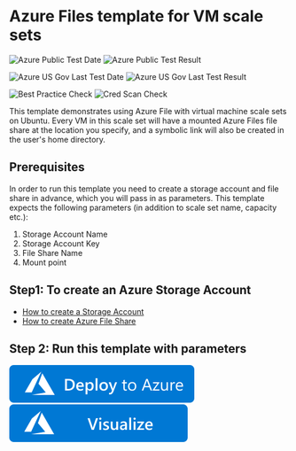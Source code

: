 # Azure Files template for VM scale sets

![Azure Public Test Date](https://azurequickstartsservice.blob.core.windows.net/badges/201-vmss-azure-files-linux/PublicLastTestDate.svg)
![Azure Public Test Result](https://azurequickstartsservice.blob.core.windows.net/badges/201-vmss-azure-files-linux/PublicDeployment.svg)

![Azure US Gov Last Test Date](https://azurequickstartsservice.blob.core.windows.net/badges/201-vmss-azure-files-linux/FairfaxLastTestDate.svg)
![Azure US Gov Last Test Result](https://azurequickstartsservice.blob.core.windows.net/badges/201-vmss-azure-files-linux/FairfaxDeployment.svg)

![Best Practice Check](https://azurequickstartsservice.blob.core.windows.net/badges/201-vmss-azure-files-linux/BestPracticeResult.svg)
![Cred Scan Check](https://azurequickstartsservice.blob.core.windows.net/badges/201-vmss-azure-files-linux/CredScanResult.svg)

This template demonstrates using Azure File with virtual machine scale sets on Ubuntu. Every VM in this scale set will have a mounted Azure Files file share at the location you specify, and a symbolic link will also be created in the user's home directory.

## Prerequisites
In order to run this template you need to create a storage account and file share in advance, which you will pass in as parameters. This template expects the following parameters (in addition to scale set name, capacity etc.):
1. Storage Account Name
2. Storage Account Key
3. File Share Name
4. Mount point

## Step1: To create an Azure Storage Account
* [How to create a Storage Account](https://docs.microsoft.com/en-us/azure/storage/storage-create-storage-account#create-a-storage-account)
* [How to create Azure File Share](https://docs.microsoft.com/en-us/azure/storage/storage-dotnet-how-to-use-files#use-the-azure-portal-to-manage-a-file-share)

## Step 2: Run this template with parameters

[![Deploy To Azure](https://raw.githubusercontent.com/Azure/azure-quickstart-templates/master/1-CONTRIBUTION-GUIDE/images/deploytoazure.svg?sanitize=true)]("https://portal.azure.com/#create/Microsoft.Template/uri/https%3A%2F%2Fraw.githubusercontent.com%2FAzure%2Fazure-quickstart-templates%2Fmaster%2F201-vmss-azure-files-linux%2Fazuredeploy.json")  [![Visualize](https://raw.githubusercontent.com/Azure/azure-quickstart-templates/master/1-CONTRIBUTION-GUIDE/images/visualizebutton.svg?sanitize=true)]("http://armviz.io/#/?load=https%3A%2F%2Fraw.githubusercontent.com%2FAzure%2Fazure-quickstart-templates%2Fmaster%2F201-vmss-azure-files-linux%2Fazuredeploy.json")




